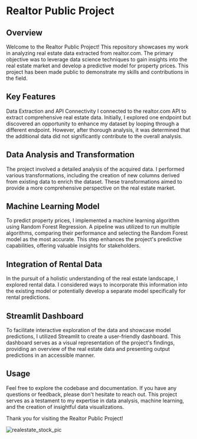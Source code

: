 # Realtor Public Project
## Overview
Welcome to the Realtor Public Project! This repository showcases my work in analyzing real estate data extracted from realtor.com. The primary objective was to leverage data science techniques to gain insights into the real estate market and develop a predictive model for property prices. This project has been made public to demonstrate my skills and contributions in the field.

## Key Features
Data Extraction and API Connectivity
I connected to the realtor.com API to extract comprehensive real estate data. Initially, I explored one endpoint but discovered an opportunity to enhance my dataset by looping through a different endpoint. However, after thorough analysis, it was determined that the additional data did not significantly contribute to the overall analysis.

## Data Analysis and Transformation
The project involved a detailed analysis of the acquired data. I performed various transformations, including the creation of new columns derived from existing data to enrich the dataset. These transformations aimed to provide a more comprehensive perspective on the real estate market.

## Machine Learning Model
To predict property prices, I implemented a machine learning algorithm using Random Forest Regression. A pipeline was utilized to run multiple algorithms, comparing their performance and selecting the Random Forest model as the most accurate. This step enhances the project's predictive capabilities, offering valuable insights for stakeholders.

## Integration of Rental Data
In the pursuit of a holistic understanding of the real estate landscape, I explored rental data. I considered ways to incorporate this information into the existing model or potentially develop a separate model specifically for rental predictions.

## Streamlit Dashboard
To facilitate interactive exploration of the data and showcase model predictions, I utilized Streamlit to create a user-friendly dashboard. This dashboard serves as a visual representation of the project's findings, providing an overview of the real estate data and presenting output predictions in an accessible manner.

## Usage
Feel free to explore the codebase and documentation. If you have any questions or feedback, please don't hesitate to reach out. This project serves as a testament to my expertise in data analysis, machine learning, and the creation of insightful data visualizations.

Thank you for visiting the Realtor Public Project!

![realestate_stock_pic](https://github.com/slarionne/Realtor_Public_Project/assets/15343933/ed7b8bc7-14cf-4ec2-826a-77b28d90e5d9)





